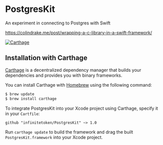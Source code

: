# PostgresKit
An experiment in connecting to Postgres with Swift

https://colindrake.me/post/wrapping-a-c-library-in-a-swift-framework/

[![Carthage](https://img.shields.io/badge/Carthage-compatible-brightgreen.svg?style=flat)](https://github.com/Carthage/Carthage)

## Installation with Carthage

[Carthage](https://github.com/Carthage/Carthage) is a decentralized dependency manager that builds your dependencies and provides you with binary frameworks.

You can install Carthage with [Homebrew](http://brew.sh/) using the following command:

```bash
$ brew update
$ brew install carthage
```

To integrate PostgresKit into your Xcode project using Carthage, specify it in your `Cartfile`:

```ogdl
github "infinitetoken/PostgresKit" ~> 1.0
```

Run `carthage update` to build the framework and drag the built `PostgresKit.framework` into your Xcode project.
